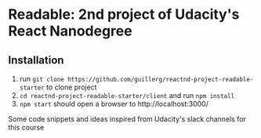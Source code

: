 # Readable: 2nd project of Udacity's React Nanodegree

## Installation

1. run `git clone https://github.com/guillerg/reactnd-project-readable-starter` to clone project
2. `cd reactnd-project-readable-starter/client` and run `npm install`
3. `npm start` should open a browser to http://localhost:3000/

Some code snippets and ideas inspired from Udacity's slack channels for this course
